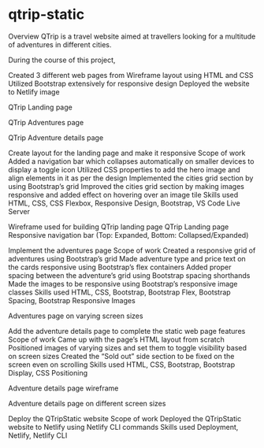 # qtrip-static
Overview
QTrip is a travel website aimed at travellers looking for a multitude of adventures in different cities. 

During the course of this project,

Created 3 different web pages from Wireframe layout using HTML and CSS
Utilized Bootstrap extensively for responsive design
Deployed the website to Netlify
image

QTrip Landing page

QTrip Adventures page

QTrip Adventure details page

Create layout for the landing page and make it responsive
Scope of work
Added a navigation bar which collapses automatically on smaller devices to display a toggle icon
Utilized CSS properties to add the hero image and align elements in it as per the design
Implemented the cities grid section by using Bootstrap’s grid
Improved the cities grid section by making images responsive and added effect on hovering over an image tile
Skills used
HTML, CSS, CSS Flexbox, Responsive Design, Bootstrap, VS Code Live Server

Wireframe used for building QTrip landing page
QTrip Landing page
Responsive navigation bar (Top: Expanded, Bottom: Collapsed/Expanded)

Implement the adventures page
Scope of work
Created a responsive grid of adventures using Bootstrap’s grid
Made adventure type and price text on the cards responsive using Bootstrap’s flex containers
Added proper spacing between the adventure’s grid using Bootstrap spacing shorthands
Made the images to be responsive using Bootstrap’s responsive image classes
Skills used
HTML, CSS, Bootstrap, Bootstrap Flex, Bootstrap Spacing, Bootstrap Responsive Images


Adventures page on varying screen sizes

Add the adventure details page to complete the static web page features
Scope of work
Came up with the page’s HTML layout from scratch
Positioned images of varying sizes and set them to toggle visibility based on screen sizes
Created the “Sold out” side section to be fixed on the screen even on scrolling
Skills used
HTML, CSS, Bootstrap, Bootstrap Display, CSS Positioning

Adventure details page wireframe

Adventure details page on different screen sizes

Deploy the QTripStatic website
Scope of work
Deployed the QTripStatic website to Netlify using Netlify CLI commands
Skills used
Deployment, Netlify, Netlify CLI

